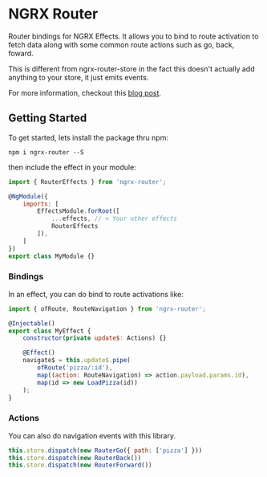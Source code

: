 # NGRX Router
Router bindings for NGRX Effects. It allows you to bind to route activation
to fetch data along with some common route actions such as go, back, foward.

This is different from ngrx-router-store in the fact this doesn't actually
add anything to your store, it just emits events.

For more information, checkout this [blog post](https://medium.com/@amcdnl/angular-routing-data-with-ngrx-effects-1cda1bd5e579).

## Getting Started
To get started, lets install the package thru npm:

```
npm i ngrx-router --S
```

then include the effect in your module:

```javascript
import { RouterEffects } from 'ngrx-router';

@NgModule({
    imports: [
        EffectsModule.forRoot([
            ...effects, // < Your other effects
            RouterEffects
        ]),
    ]
})
export class MyModule {}
```

### Bindings
In an effect, you can do bind to route activations like:

```javascript
import { ofRoute, RouteNavigation } from 'ngrx-router';

@Injectable()
export class MyEffect {
    constructor(private update$: Actions) {}

    @Effect()
    navigate$ = this.update$.pipe(
        ofRoute('pizza/:id'),
        map((action: RouteNavigation) => action.payload.params.id),
        map(id => new LoadPizza(id))
    );
}
```

### Actions
You can also do navigation events with this library.

```javascript
this.store.dispatch(new RouterGo({ path: ['pizza'] }))
this.store.dispatch(new RouterBack())
this.store.dispatch(new RouterForward())
```

